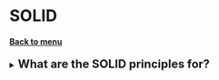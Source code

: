 <h1>SOLID</h1> 
<h4> 

[Back to menu](..%2FDP_Menu.md)

</h4>

[//]: # (What are the SOLID principles for?)

<details>
    <summary>
        <b><big><big>
            What are the SOLID principles for?
        </big></big></b>
    </summary>

Amazon Aurora is a fully managed relational database engine that’s
compatible with MySQL and PostgreSQL.

It combines the speed and reliability of high-end commercial
databases with the simplicity and cost-effectiveness of 
open-source databases

With some workloads, Aurora can deliver up to five
times the throughput of
MySQL and up to three times the throughput of PostgreSQL
without requiring changes to most of your existing applications.

It includes a high-performance storage subsystem, 
and its MySQL- and
PostgreSQL-compatible
database engines are customized to take advantage
of that fast distributed storage

https://docs.aws.amazon.com/AmazonRDS/latest/AuroraUserGuide/CHAP_AuroraOverview.html

</details>
<br>

